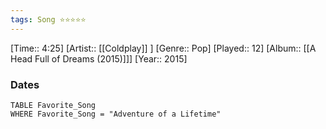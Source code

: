 ```yaml
---
tags: Song ⭐⭐⭐⭐⭐ 
---
```

[Time:: 4:25]
[Artist:: [[Coldplay]] ]
[Genre:: Pop]
[Played:: 12]
[Album:: [[A Head Full of Dreams (2015)]]]
[Year:: 2015]
### Dates
````dataview
TABLE Favorite_Song
WHERE Favorite_Song = "Adventure of a Lifetime"
````